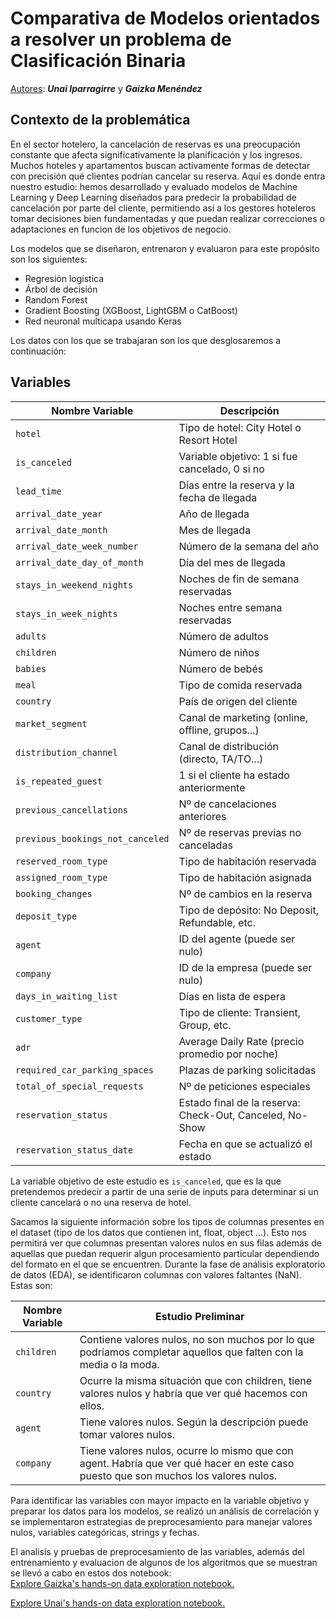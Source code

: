 # Comparativa de Modelos orientados a resolver un problema de Clasificación Binaria

<ins>Autores</ins>: ***Unai Iparragirre*** y ***Gaizka Menéndez***

## Contexto de la problemática

En el sector hotelero, la cancelación de reservas es una preocupación constante que afecta significativamente la planificación y los ingresos. Muchos hoteles y apartamentos buscan activamente formas de detectar con precisión qué clientes podrían cancelar su reserva. Aquí es donde entra nuestro estudio: hemos desarrollado y evaluado modelos de Machine Learning y Deep Learning diseñados para predecir la probabilidad de cancelación por parte del cliente, permitiendo así a los gestores hoteleros tomar decisiones bien fundamentadas y que puedan realizar correcciones o adaptaciones en funcion de los objetivos de negocio.

Los modelos que se diseñaron, entrenaron y evaluaron para este propósito son los siguientes:

* Regresión logística
* Árbol de decisión
* Random Forest
* Gradient Boosting (XGBoost, LightGBM o CatBoost)
* Red neuronal multicapa usando Keras

Los datos con los que se trabajaran son los que desglosaremos a continuación:

## Variables

| Nombre Variable                  | Descripción                                              |
| -------------------------------- | -------------------------------------------------------- |
| `hotel`                          | Tipo de hotel: City Hotel o Resort Hotel                 |
| `is_canceled`                    | Variable objetivo: 1 si fue cancelado, 0 si no           |
| `lead_time`                      | Días entre la reserva y la fecha de llegada              |
| `arrival_date_year`              | Año de llegada                                           |
| `arrival_date_month`             | Mes de llegada                                           |
| `arrival_date_week_number`       | Número de la semana del año                              |
| `arrival_date_day_of_month`      | Día del mes de llegada                                   |
| `stays_in_weekend_nights`        | Noches de fin de semana reservadas                       |
| `stays_in_week_nights`           | Noches entre semana reservadas                           |
| `adults`                         | Número de adultos                                        |
| `children`                       | Número de niños                                          |
| `babies`                         | Número de bebés                                          |
| `meal`                           | Tipo de comida reservada                                 |
| `country`                        | País de origen del cliente                               |
| `market_segment`                 | Canal de marketing (online, offline, grupos...)          |
| `distribution_channel`           | Canal de distribución (directo, TA/TO...)                |
| `is_repeated_guest`              | 1 si el cliente ha estado anteriormente                  |
| `previous_cancellations`         | Nº de cancelaciones anteriores                           |
| `previous_bookings_not_canceled` | Nº de reservas previas no canceladas                     |
| `reserved_room_type`             | Tipo de habitación reservada                             |
| `assigned_room_type`             | Tipo de habitación asignada                              |
| `booking_changes`                | Nº de cambios en la reserva                              |
| `deposit_type`                   | Tipo de depósito: No Deposit, Refundable, etc.           |
| `agent`                          | ID del agente (puede ser nulo)                           |
| `company`                        | ID de la empresa (puede ser nulo)                        |
| `days_in_waiting_list`           | Días en lista de espera                                  |
| `customer_type`                  | Tipo de cliente: Transient, Group, etc.                  |
| `adr`                            | Average Daily Rate (precio promedio por noche)           |
| `required_car_parking_spaces`    | Plazas de parking solicitadas                            |
| `total_of_special_requests`      | Nº de peticiones especiales                              |
| `reservation_status`             | Estado final de la reserva: Check-Out, Canceled, No-Show |
| `reservation_status_date`        | Fecha en que se actualizó el estado                      |

La variable objetivo de este estudio es `is_canceled`, que es la que pretendemos predecir a partir de una serie de inputs para determinar si un cliente cancelará o no una reserva de hotel.

Sacamos la siguiente información sobre los tipos de columnas presentes en el dataset (tipo de los datos que contienen int, float, object ...). Esto nos permitirá ver que columnas presentan valores nulos en sus filas además de aquellas que puedan requerir algun procesamiento particular dependiendo del formato en el que se encuentren. Durante la fase de análisis exploratorio de datos (EDA), se identificaron columnas con valores faltantes (NaN). Estas son:

| Nombre Variable | Estudio Preliminar |
|---|---|
| `children` | Contiene valores nulos, no son muchos por lo que podríamos completar aquellos que falten con la media o la moda. |
| `country` | Ocurre la misma situación que con children, tiene valores nulos y habría que ver qué hacemos con ellos. |
| `agent` | Tiene valores nulos. Según la descripción puede tomar valores nulos. |
| `company` | Tiene valores nulos, ocurre lo mismo que con agent. Habría que ver qué hacer en este caso puesto que son muchos los valores nulos. |

Para identificar las variables con mayor impacto en la variable objetivo y preparar los datos para los modelos, se realizó un análisis de correlación y se implementaron estrategias de preprocesamiento para manejar valores nulos, variables categóricas, strings y fechas. 


 El analisis y pruebas de preprocesamiento de las variables, además del entrenamiento y evaluacion de algunos de los algoritmos que se muestran se llevó a cabo en estos dos notebook:  
 [Explore Gaizka's hands-on data exploration notebook.](docs/Pruebas_Módulo_Final_ML_y_DL_GV.ipynb)

 [Explore Unai's hands-on data exploration notebook.](https://colab.research.google.com/drive/1pkE3AoVObuamCMI93yGLzf1mg1HBnpzC?authuser=1#scrollTo=rrb1NaCb1YEs)